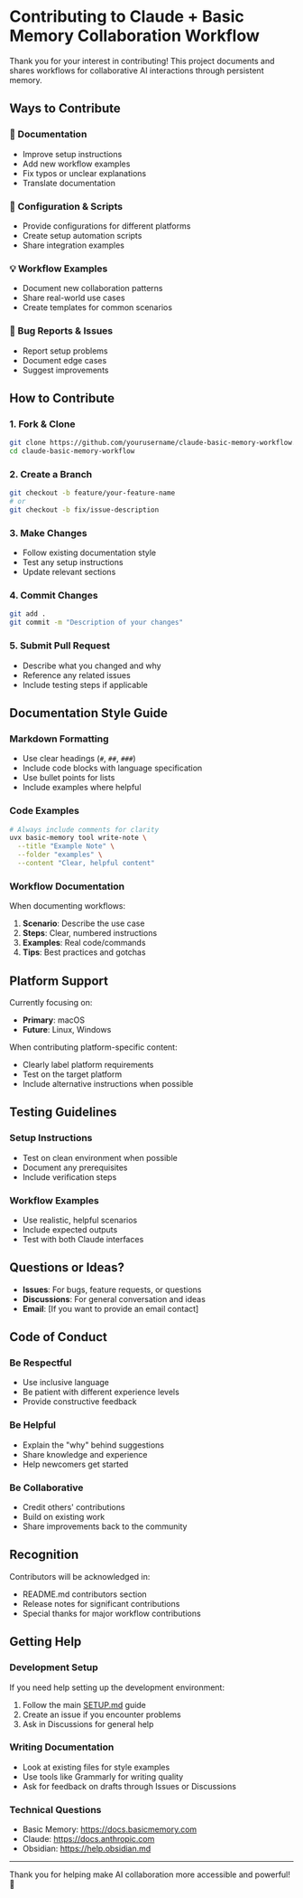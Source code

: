 # Contributing to Claude + Basic Memory Collaboration Workflow

Thank you for your interest in contributing! This project documents and shares workflows for collaborative AI interactions through persistent memory.

## Ways to Contribute

### 📖 Documentation
- Improve setup instructions
- Add new workflow examples
- Fix typos or unclear explanations
- Translate documentation

### 🔧 Configuration & Scripts
- Provide configurations for different platforms
- Create setup automation scripts
- Share integration examples

### 💡 Workflow Examples
- Document new collaboration patterns
- Share real-world use cases
- Create templates for common scenarios

### 🐛 Bug Reports & Issues
- Report setup problems
- Document edge cases
- Suggest improvements

## How to Contribute

### 1. Fork & Clone
```bash
git clone https://github.com/yourusername/claude-basic-memory-workflow.git
cd claude-basic-memory-workflow
```

### 2. Create a Branch
```bash
git checkout -b feature/your-feature-name
# or
git checkout -b fix/issue-description
```

### 3. Make Changes
- Follow existing documentation style
- Test any setup instructions
- Update relevant sections

### 4. Commit Changes
```bash
git add .
git commit -m "Description of your changes"
```

### 5. Submit Pull Request
- Describe what you changed and why
- Reference any related issues
- Include testing steps if applicable

## Documentation Style Guide

### Markdown Formatting
- Use clear headings (`#`, `##`, `###`)
- Include code blocks with language specification
- Use bullet points for lists
- Include examples where helpful

### Code Examples
```bash
# Always include comments for clarity
uvx basic-memory tool write-note \
  --title "Example Note" \
  --folder "examples" \
  --content "Clear, helpful content"
```

### Workflow Documentation
When documenting workflows:
1. **Scenario**: Describe the use case
2. **Steps**: Clear, numbered instructions
3. **Examples**: Real code/commands
4. **Tips**: Best practices and gotchas

## Platform Support

Currently focusing on:
- **Primary**: macOS
- **Future**: Linux, Windows

When contributing platform-specific content:
- Clearly label platform requirements
- Test on the target platform
- Include alternative instructions when possible

## Testing Guidelines

### Setup Instructions
- Test on clean environment when possible
- Document any prerequisites
- Include verification steps

### Workflow Examples
- Use realistic, helpful scenarios
- Include expected outputs
- Test with both Claude interfaces

## Questions or Ideas?

- **Issues**: For bugs, feature requests, or questions
- **Discussions**: For general conversation and ideas
- **Email**: [If you want to provide an email contact]

## Code of Conduct

### Be Respectful
- Use inclusive language
- Be patient with different experience levels
- Provide constructive feedback

### Be Helpful
- Explain the "why" behind suggestions
- Share knowledge and experience
- Help newcomers get started

### Be Collaborative
- Credit others' contributions
- Build on existing work
- Share improvements back to the community

## Recognition

Contributors will be acknowledged in:
- README.md contributors section
- Release notes for significant contributions
- Special thanks for major workflow contributions

## Getting Help

### Development Setup
If you need help setting up the development environment:
1. Follow the main [SETUP.md](./SETUP.md) guide
2. Create an issue if you encounter problems
3. Ask in Discussions for general help

### Writing Documentation
- Look at existing files for style examples
- Use tools like Grammarly for writing quality
- Ask for feedback on drafts through Issues or Discussions

### Technical Questions
- Basic Memory: https://docs.basicmemory.com
- Claude: https://docs.anthropic.com
- Obsidian: https://help.obsidian.md

---

Thank you for helping make AI collaboration more accessible and powerful! 🚀